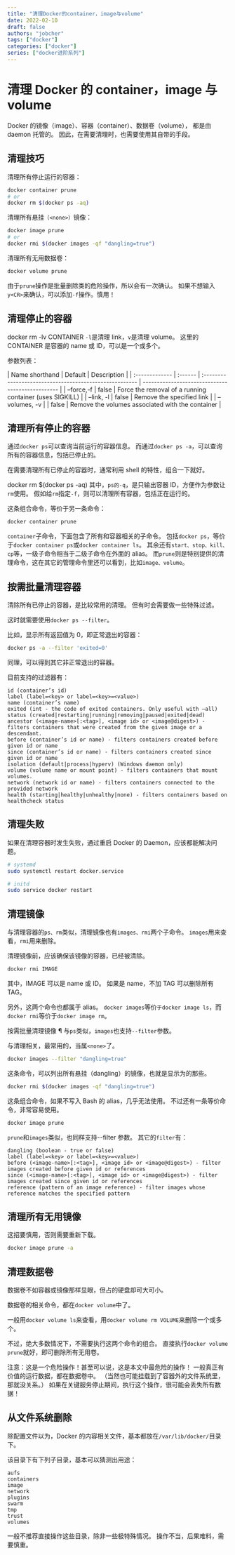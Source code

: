 ```yaml
---
title: "清理Docker的container，image与volume"
date: 2022-02-10
draft: false
authors: "jobcher"
tags: ["docker"]
categories: ["docker"]
series: ["docker进阶系列"]
---
```


# 清理 Docker 的 container，image 与 volume

Docker 的镜像（image）、容器（container）、数据卷（volume）， 都是由 daemon 托管的。 因此，在需要清理时，也需要使用其自带的手段。

## 清理技巧

清理所有停止运行的容器：

```sh
docker container prune
# or
docker rm $(docker ps -aq)
```

清理所有悬挂`（<none>）`镜像：

```sh
docker image prune
# or
docker rmi $(docker images -qf "dangling=true")
```

清理所有无用数据卷：

```sh
docker volume prune
```

由于`prune`操作是批量删除类的危险操作，所以会有一次确认。 如果不想输入`y<CR>`来确认，可以添加`-f`操作。慎用！

## 清理停止的容器

docker rm -lv CONTAINER
`-l`是清理 link，`v`是清理 volume。 这里的 CONTAINER 是容器的 name 或 ID，可以是一个或多个。

参数列表：

| Name shorthand | Default | Description                                             |
| :------------- | :------ | :------------------------------------------------------ | ------------------------------------------------ |
| –force,-f      | false   | Force the removal of a running container (uses SIGKILL) |
| –link, -l      | false   | Remove the specified link                               |
| –volumes, -v   |         | false                                                   | Remove the volumes associated with the container |

## 清理所有停止的容器

通过`docker ps`可以查询当前运行的容器信息。 而通过`docker ps -a`，可以查询所有的容器信息，包括已停止的。

在需要清理所有已停止的容器时，通常利用 shell 的特性，组合一下就好。

docker rm $(docker ps -aq)
其中，`ps的-q`，是只输出容器 ID，方便作为参数让`rm`使用。 假如给`rm`指定`-f`，则可以清理所有容器，包括正在运行的。

这条组合命令，等价于另一条命令：

```sh
docker container prune
```

`container`子命令，下面包含了所有和容器相关的子命令。 包括`docker ps`，等价于`docker container ps`或`docker container ls`。 其余还有`start、stop、kill、cp`等，一级子命令相当于二级子命令在外面的 alias。 而`prune`则是特别提供的清理命令，这在其它的管理命令里还可以看到，比如`image、volume`。

## 按需批量清理容器

清除所有已停止的容器，是比较常用的清理。 但有时会需要做一些特殊过滤。

这时就需要使用`docker ps --filter`。

比如，显示所有返回值为 0，即正常退出的容器：

```sh
docker ps -a --filter 'exited=0'
```

同理，可以得到其它非正常退出的容器。

目前支持的过滤器有：

```
id (container’s id)
label (label=<key> or label=<key>=<value>)
name (container’s name)
exited (int - the code of exited containers. Only useful with –all)
status (created|restarting|running|removing|paused|exited|dead)
ancestor (<image-name>[:<tag>], <image id> or <image@digest>) - filters containers that were created from the given image or a descendant.
before (container’s id or name) - filters containers created before given id or name
since (container’s id or name) - filters containers created since given id or name
isolation (default|process|hyperv) (Windows daemon only)
volume (volume name or mount point) - filters containers that mount volumes.
network (network id or name) - filters containers connected to the provided network
health (starting|healthy|unhealthy|none) - filters containers based on healthcheck status
```

## 清理失败

如果在清理容器时发生失败，通过重启 Docker 的 Daemon，应该都能解决问题。

```sh
# systemd
sudo systemctl restart docker.service

# initd
sudo service docker restart
```

## 清理镜像

与清理容器的`ps、rm`类似，清理镜像也有`images、rmi`两个子命令。 `images`用来查看，`rmi`用来删除。

清理镜像前，应该确保该镜像的容器，已经被清除。

```sh
docker rmi IMAGE
```

其中，IMAGE 可以是 name 或 ID。 如果是 name，不加 TAG 可以删除所有 TAG。

另外，这两个命令也都属于 alias。 `docker images`等价`于docker image ls`，而`docker rmi`等价于`docker image rm`。

按需批量清理镜像 ¶
与`ps`类似，`images`也支持`--filter`参数。

与清理相关，最常用的，当属`<none>`了。

```sh
docker images --filter "dangling=true"
```

这条命令，可以列出所有悬挂（dangling）的镜像，也就是显示为<none>的那些。

```sh
docker rmi $(docker images -qf "dangling=true")
```

这条组合命令，如果不写入 Bash 的 alias，几乎无法使用。 不过还有一条等价命令，非常容易使用。

```sh
docker image prune
```

`prune`和`images`类似，也同样支持--filter 参数。 其它的`filter`有：

```
dangling (boolean - true or false)
label (label=<key> or label=<key>=<value>)
before (<image-name>[:<tag>], <image id> or <image@digest>) - filter images created before given id or references
since (<image-name>[:<tag>], <image id> or <image@digest>) - filter images created since given id or references
reference (pattern of an image reference) - filter images whose reference matches the specified pattern
```

## 清理所有无用镜像

这招要慎用，否则需要重新下载。

```sh
docker image prune -a
```

## 清理数据卷

数据卷不如容器或镜像那样显眼，但占的硬盘却可大可小。

数据卷的相关命令，都在`docker volume`中了。

一般用`docker volume ls`来查看，用`docker volume rm VOLUME`来删除一个或多个。

不过，绝大多数情况下，不需要执行这两个命令的组合。 直接执行`docker volume prune`就好，即可删除所有无用卷。

注意：这是一个危险操作！甚至可以说，这是本文中最危险的操作！ 一般真正有价值的运行数据，都在数据卷中。 （当然也可能挂载到了容器外的文件系统里，那就没关系。） 如果在关键服务停止期间，执行这个操作，很可能会丢失所有数据！

## 从文件系统删除

除配置文件以为，Docker 的内容相关文件，基本都放在`/var/lib/docker/`目录下。

该目录下有下列子目录，基本可以猜测出用途：

```
aufs
containers
image
network
plugins
swarm
tmp
trust
volumes
```

一般不推荐直接操作这些目录，除非一些极特殊情况。 操作不当，后果难料，需要慎重。
